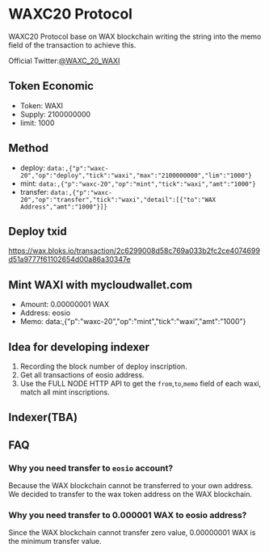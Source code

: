 # WAXC20 Protocol
WAXC20 Protocol base on WAX blockchain writing the string into the memo field of the transaction to achieve this.

Official Twitter:[@WAXC_20_WAXI](https://twitter.com/WAXC_20_WAXI)

## Token Economic
 - Token: WAXI
 - Supply: 2100000000
 - limit: 1000

## Method
 - deploy: `data:,{"p":"waxc-20","op":"deploy","tick":"waxi","max":"2100000000","lim":"1000"}`
 - mint: `data:,{"p":"waxc-20","op":"mint","tick":"waxi","amt":"1000"}`
 - transfer: `data:,{"p":"waxc-20","op":"transfer","tick":"waxi","detail":[{"to":"WAX Address","amt":"1000"}]}`

## Deploy txid
https://wax.bloks.io/transaction/2c6299008d58c769a033b2fc2ce4074699d51a9777f61102654d00a86a30347e

## Mint WAXI with mycloudwallet.com
 - Amount: 0.00000001 WAX
 - Address: eosio
 - Memo: data:,{"p":"waxc-20","op":"mint","tick":"waxi","amt":"1000"}

## Idea for developing indexer
1. Recording the block number of deploy inscription.
2. Get all transactions of eosio address.
3. Use the FULL NODE HTTP API to get the `from`,`to`,`memo` field of each waxi, match all mint inscriptions.

## Indexer(TBA)


## FAQ
### Why you need transfer to `eosio` account?
Because the WAX blockchain cannot be transferred to your own address. We decided to transfer to the wax token address on the WAX blockchain.

### Why you need transfer to 0.000001 WAX to eosio address?
Since the WAX blockchain cannot transfer zero value, 0.00000001 WAX is the minimum transfer value.





